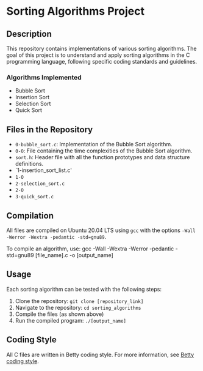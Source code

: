 # Sorting Algorithms Project

## Description

This repository contains implementations of various sorting algorithms. The goal of this project is to understand and apply sorting algorithms in the C programming language, following specific coding standards and guidelines.

### Algorithms Implemented

- Bubble Sort
- Insertion Sort
- Selection Sort
- Quick Sort

## Files in the Repository

- `0-bubble_sort.c`: Implementation of the Bubble Sort algorithm.
- `0-O`: File containing the time complexities of the Bubble Sort algorithm.
- `sort.h`: Header file with all the function prototypes and data structure definitions.
- `1-insertion_sort_list.c'
- `1-O`
- `2-selection_sort.c`
- `2-O`
- `3-quick_sort.c`

## Compilation

All files are compiled on Ubuntu 20.04 LTS using `gcc` with the options `-Wall -Werror -Wextra -pedantic -std=gnu89`.

To compile an algorithm, use:
gcc -Wall -Wextra -Werror -pedantic -std=gnu89 [file_name].c -o [output_name]

## Usage

Each sorting algorithm can be tested with the following steps:

1. Clone the repository: `git clone [repository_link]`
2. Navigate to the repository: `cd sorting_algorithms`
3. Compile the files (as shown above)
4. Run the compiled program: `./[output_name]`

## Coding Style

All C files are written in Betty coding style. For more information, see [Betty coding style](https://github.com/holbertonschool/Betty).
